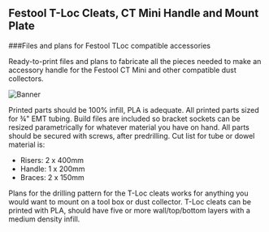 ## Festool T-Loc Cleats, CT Mini Handle and Mount Plate

###Files and plans for Festool TLoc compatible accessories

Ready-to-print files and plans to fabricate all the pieces needed to make an accessory handle for the Festool CT Mini and other compatible dust collectors.

![Banner]('./images/banner.png')

Printed parts should be 100% infill, PLA is adequate. All printed parts sized for ¾" EMT tubing. Build files are included so bracket sockets can be resized parametrically for whatever material you have on hand. All parts should be secured with screws, after predrilling. Cut list for tube or dowel material is:
  - Risers: 2 x 400mm
  - Handle: 1 x 200mm
  - Braces: 2 x 150mm

Plans for the drilling pattern for the T-Loc cleats works for anything you would want to mount on a tool box or dust collector. T-Loc cleats can be printed with PLA, should have five or more wall/top/bottom layers with a medium density infill.
